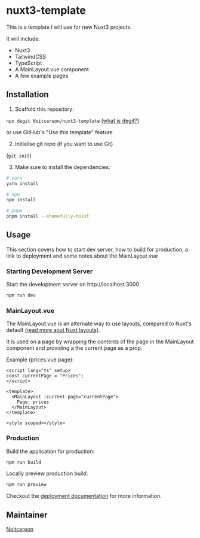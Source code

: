 # nuxt3-template

This is a template I will use for new Nuxt3 projects.

It will include:

- Nuxt3
- TailwindCSS
- TypeScript
- A MainLayout.vue component
- A few example pages

## Installation

1. Scaffold this repository:

 `npx degit Noitcereon/nuxt3-template` [(what is degit?)](https://github.com/Rich-Harris/degit)

 or use GitHub's "Use this template" feature

2. Initialise git repo (if you want to use Git)

 (`git init`)

3. Make sure to install the dependencies:

```bash
# yarn
yarn install

# npm
npm install

# pnpm
pnpm install --shamefully-hoist
```

## Usage

This section covers how to start dev server, how to build for production, a link to deployment and some notes about the MainLayout.vue
### Starting Development Server

Start the development server on http://localhost:3000

```bash
npm run dev
```

### MainLayout.vue

The MainLayout.vue is an alternate way to use layouts, compared to Nuxt's default [(read more aout Nuxt layouts)](https://v3.nuxtjs.org/guide/directory-structure/layouts).

It is used on a page by wrapping the contents of the page in the MainLayout component and providing a the current page as a prop.

Example (prices.vue page):

```
<script lang="ts" setup>
const currentPage = "Prices";
</script>

<template>
  <MainLayout :current-page="currentPage">
    Page: prices
  </MainLayout>
</template>

<style scoped></style>

```

### Production

Build the application for production:

```bash
npm run build
```

Locally preview production build:

```bash
npm run preview
```

Checkout the [deployment documentation](https://v3.nuxtjs.org/guide/deploy/presets) for more information.

## Maintainer
[Noitcereon](https://github.com/Noitcereon)
